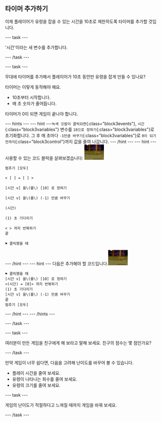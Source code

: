 ## 타이머 추가하기

이제 플레이어가 유령을 잡을 수 있는 시간을 10초로 제한하도록 타이머를 추가할 것입니다.

--- task ---

'시간'이라는 새 변수를 추가합니다.

--- /task ---

--- task ---

무대에 타이머를 추가해서 플레이어가 10초 동안만 유령을 잡게 만들 수 있나요?

타이머는 이렇게 동작해야 해요.

+ 10초부터 시작합니다.
+ 매 초 숫자가 줄어듭니다.

타이머가 0이 되면 게임이 끝나야 합니다.

--- hints ---
 --- hint ---`녹색 깃발이 클릭되면`{:class="block3events"}, `시간`{:class="block3variables"} 변수를 `10으로 정하기`{:class="block3variables"}로 초기화합니다. 그 후 매 초마다 `-1만큼 바꾸기`{:class="block3variables"}로 `0이 되기 전까지`{:class="block3control"}까지 값을 줄여 나갑니다.
--- /hint ---
 --- hint --- 사용할 수 있는 코드 블럭을 살펴보겠습니다: ![유령 스프라이트](images/ghost-backdrop.png)

```blocks3
멈추기 [모두]

< [ ] = [ ] >

[시간 v] 을\(를\) [10] 로 정하기

[시간 v] 을\(를\) (-1) 만큼 바꾸기

(시간)

(1) 초 기다리기

< > 까지 반복하기
끝

⚑ 클릭했을 때

```

--- /hint --- --- hint --- 다음은 추가해야 할 코드입니다.![백드롭 아이콘](images/ghost-backdrop.png)

```blocks3
⚑ 클릭했을 때
[시간 v] 을\(를\) [10] 로 정하기
<(시간) = [0]> 까지 반복하기 
(1) 초 기다리기
[시간 v] 을\(를\) (-1) 만큼 바꾸기
끝
멈추기 [모두]
```

--- /hint --- --- /hints ---

--- /task ---

--- task ---

여러분이 만든 게임을 친구에게 해 보라고 말해 보세요. 친구의 점수는 몇 점인가요?

--- /task ---

만약 게임이 너무 쉽다면, 다음을 고려해 난이도를 바꾸어 볼 수 있습니다.

+ 플레이 시간을 줄여 보세요.
+ 유령이 나타나는 회수를 줄여 보세요.
+ 유령의 크기를 줄여 보세요.

--- task ---

게임의 난이도가 적절하다고 느껴질 때까지 게임을 바꿔 보세요.

--- /task ---